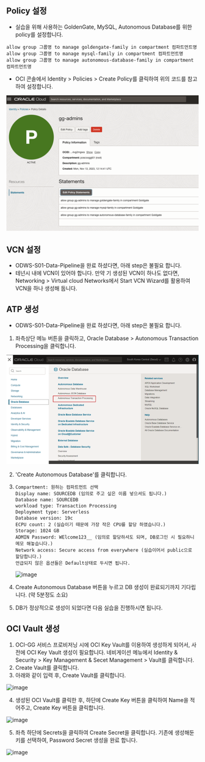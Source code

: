 ## Policy 설정
- 실습을 위해 사용하는 GoldenGate, MySQL, Autonomous Database를 위한 policy를 설정합니다.

```
allow group 그룹명 to manage goldengate-family in compartment 컴파트먼트명
allow group 그룹명 to manage mysql-family in compartment 컴파트먼트명
allow group 그룹명 to manage autonomous-database-family in compartment 컴파트먼트명
```

- OCI 콘솔에서 Identity > Policies > Create Policy를 클릭하여 위의 코드를 참고하여 설정합니다.
  
![image](https://github.com/oraclekr-data-platform/ODWS-S02-Data-Replication/blob/main/assets/284000479-62e24810-b7ab-4bc2-a4e3-3245680a29a7.png)

## VCN 설정
- ODWS-S01-Data-Pipeline을 완료 하셨다면, 아래 step은 불필요 합니다.
- 테넌시 내에 VCN이 있어야 합니다. 만약 기 생성된 VCN이 하나도 없다면, Networking > Virtual cloud Networks에서 Start VCN Wizard를 활용하여 VCN을 하나 생성해 둡니다.

## ATP 생성 
- ODWS-S01-Data-Pipeline을 완료 하셨다면, 아래 step은 불필요 합니다.

1. 좌측상단 메뉴 버튼을 클릭하고, Oracle Database > Autonomous Transaction Processing을 클릭합니다.

![image](https://github.com/oraclekr-data-platform/ODWS-S02-Data-Replication/blob/main/assets/284000881-26836df4-12a6-4cd6-a959-2491e298f79b.png)

2. 'Create Autonomous Database'를 클릭합니다.

3. ```
   Compartment: 원하는 컴파트먼트 선택
   Display name: SOURCEDB (임의로 주고 싶은 이름 넣으셔도 됩니다.)
   Database name: SOURCEDB
   workload type: Transaction Processing
   Deployment type: Serverless
   Database version: 19c
   ECPU count: 2 (실습이기 때문에 가장 작은 CPU를 할당 하였습니다.)
   Storage: 1024 GB
   ADMIN Password: WElcome123__ (임의로 할당하셔도 되며, DB로그인 시 필요하니 메모 해놓습니다.)
   Network access: Secure access from everywhere (실습이어서 public으로 할당합니다.)
   언급되지 않은 옵션들은 Default상태로 두시면 됩니다.
   ```

   ![image](https://github.com/oraclekr-data-platform/ODWS-S02-Data-Replication/blob/main/assets/284002154-85492a59-36e8-4af3-b6f2-73ac06e25c35.png)

4. Create Autonomous Database 버튼을 누르고 DB 생성이 완료되기까지 기다립니다. (약 5분정도 소요)

5. DB가 정상적으로 생성이 되었다면 다음 실습을 진행하시면 됩니다.

## OCI Vault 생성 
1. OCI-GG 서비스 프로비저닝 시에 OCI Key Vault를 이용하여 생성하게 되어서, 사전에 OCI Key Vault 생성이 필요합니다. 네비게이션 메뉴에서 Identity & Security > Key Management & Secet Management > Vault를 클릭합니다.
2. Create Vault를 클릭합니다.
3. 아래와 같이 입력 후, Create Vault를 클릭합니다.

![image](https://github.com/oraclekr-data-platform/ODWS-S02-Data-Replication/blob/main/assets/284482220-4c55b01c-eb57-4ad1-bc0a-c5e56fc0becb.png)

4. 생성된 OCI Vault를 클릭한 후, 하단에 Create Key 버튼을 클릭하여 Name을 적어주고, Create Key 버튼을 클릭합니다.

<img width="1133" alt="image" src="https://github.com/oraclekr-data-platform/ODWS-S02-Data-Replication/blob/main/assets/67a3c930-038c-469c-ba29-ee899e406c48.png">

5. 좌측 하단에 Secrets을 클릭하여 Create Secret을 클릭합니다. 기존에 생성해둔 키를 선택하여, Password Secret 생성을 완료 합니다.

<img width="1021" alt="image" src="https://github.com/oraclekr-data-platform/ODWS-S02-Data-Replication/blob/main/assets/314c5ae9-1afb-4099-a94b-51875660dc6b.png">

